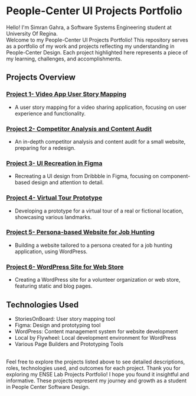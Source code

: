 # People-Center UI Projects Portfolio

Hello! I'm Simran Gahra, a Software Systems Engineering student at University Of Regina.\
Welcome to my People-Center UI Projects Portfolio! This repository serves as a portfolio of my work and projects reflecting my understanding in People-Center Design. Each project highlighted here represents a piece of my learning, challenges, and accomplishments.

## Projects Overview

### [Project 1- Video App User Story Mapping](/Project%201:%20Video%20App%20User%20Story%20Mapping/)

- A user story mapping for a video sharing application, focusing on user experience and functionality.

### [Project 2- Competitor Analysis and Content Audit](/Project%202:%20Competitor%20Analysis%20and%20Content%20Audit/)

- An in-depth competitor analysis and content audit for a small website, preparing for a redesign.

### [Project 3- UI Recreation in Figma](/Project%203:%20UI%20Recreation%20in%20Figma/)

- Recreating a UI design from Dribbble in Figma, focusing on component-based design and attention to detail.

### [Project 4- Virtual Tour Prototype](/Project%204:%20Virtual%20Tour%20Prototype/)

- Developing a prototype for a virtual tour of a real or fictional location, showcasing various landmarks.

### [Project 5- Persona-based Website for Job Hunting](/Project%205:%20Persona-based%20Website%20for%20Job%20Hunting/)

- Building a website tailored to a persona created for a job hunting application, using WordPress.

### [Project 6- WordPress Site for Web Store](/Project%206:%20Word%20Press%20Site%20for%20WebStore)

- Creating a WordPress site for a volunteer organization or web store, featuring static and blog pages.

## Technologies Used

- StoriesOnBoard: User story mapping tool
- Figma: Design and prototyping tool
- WordPress: Content management system for website development
- Local by Flywheel: Local development environment for WordPress
- Various Page Builders and Prototyping Tools

<br /> 
Feel free to explore the projects listed above to see detailed descriptions, roles, technologies used, and outcomes for each project. Thank you for exploring my ENSE Lab Projects Portfolio! I hope you found it insightful and informative. These projects represent my journey and growth as a student in People Center Software Design. 